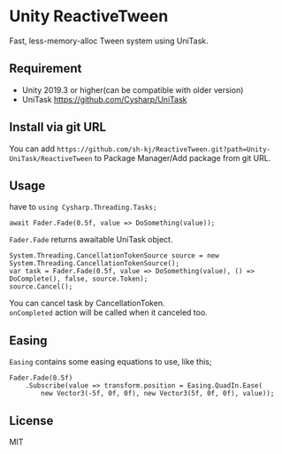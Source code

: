 # Unity ReactiveTween

Fast, less-memory-alloc Tween system using UniTask.

## Requirement

- Unity 2019.3 or higher(can be compatible with older version)
- UniTask https://github.com/Cysharp/UniTask

## Install via git URL

You can add `https://github.com/sh-kj/ReactiveTween.git?path=Unity-UniTask/ReactiveTween` to Package Manager/Add package from git URL.

## Usage

have to `using Cysharp.Threading.Tasks;`

```
await Fader.Fade(0.5f, value => DoSomething(value));
```
`Fader.Fade` returns awaitable UniTask object.  

```
System.Threading.CancellationTokenSource source = new System.Threading.CancellationTokenSource();
var task = Fader.Fade(0.5f, value => DoSomething(value), () => DoComplete(), false, source.Token);
source.Cancel();
```
You can cancel task by CancellationToken.  
`onCompleted` action will be called when it canceled too.

## Easing

`Easing` contains some easing equations to use, like this;

```
Fader.Fade(0.5f)
	.Subscribe(value => transform.position = Easing.QuadIn.Ease(
		new Vector3(-5f, 0f, 0f), new Vector3(5f, 0f, 0f), value));
```

## License

MIT